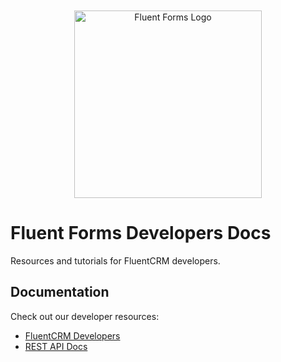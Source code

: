 <div align="center">
    <img style="margin-top: 50px;" width="300" src="https://fluentforms.com/wp-content/uploads/2021/04/fluent_forms_Logo.png" alt="Fluent Forms Logo">
</div>

# Fluent Forms Developers Docs

Resources and tutorials for FluentCRM developers.

## Documentation

Check out our developer resources:

* [FluentCRM Developers](https://developers.fluentcrm.com/)
* [REST API Docs](https://rest-api.fluentcrm.com/)
